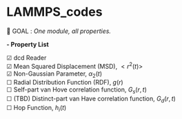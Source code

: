 # LAMMPS_codes

🐸 GOAL : *One module, all properties.*

**- Property List**  
  
☑︎ dcd Reader  
☑︎ Mean Squared Displacement (MSD), $<r^2(t)>$  
☑︎ Non-Gaussian Parameter, $\alpha_2(t)$  
☐ Radial Distribution Function (RDF), $g(r)$  
☐ Self-part van Hove correlation function, $G_s(r,t)$  
☐ (TBD) Distinct-part van Have correlation function, $G_d(r,t)$  
☐ Hop Function, $h_i(t)$  

